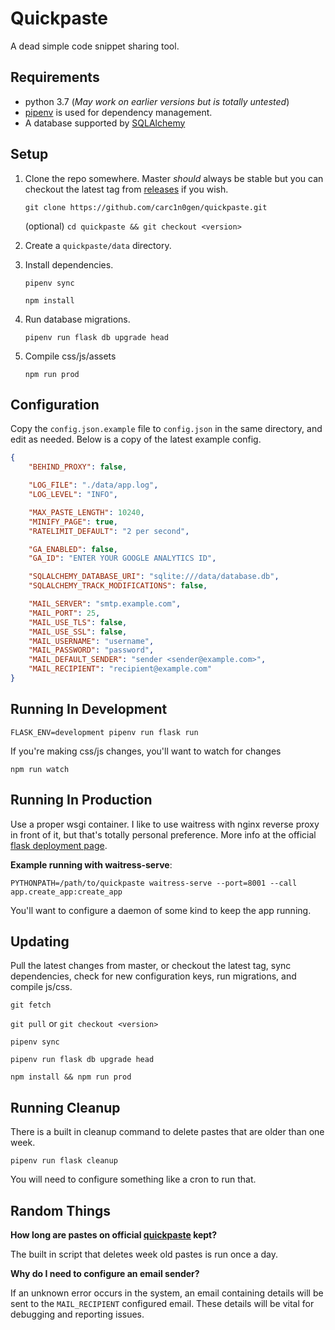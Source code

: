 Quickpaste
==========

A dead simple code snippet sharing tool.

Requirements
------------

* python 3.7 (_May work on earlier versions but is totally untested_)
* [pipenv](https://pipenv.readthedocs.io/en/latest/) is used for dependency management.
* A database supported by [SQLAlchemy](https://docs.sqlalchemy.org/en/latest/core/engines.html#supported-databases)


Setup
-----

1.
	Clone the repo somewhere.  Master *should* always be stable but you can
	checkout the latest tag from [releases](https://github.com/carc1n0gen/quickpaste/releases) if you wish.

	`git clone https://github.com/carc1n0gen/quickpaste.git`

    (optional) `cd quickpaste && git checkout <version>`

2.
    Create a `quickpaste/data` directory.

3.
	Install dependencies.

	`pipenv sync`

    `npm install`

4.
	Run database migrations.

	`pipenv run flask db upgrade head`

5.
    Compile css/js/assets

    `npm run prod`

Configuration
-------------

Copy the `config.json.example` file to `config.json` in the same directory, and
edit as needed.  Below is a copy of the latest example config.

```json
{
    "BEHIND_PROXY": false,

    "LOG_FILE": "./data/app.log",
    "LOG_LEVEL": "INFO",

    "MAX_PASTE_LENGTH": 10240,
    "MINIFY_PAGE": true,
    "RATELIMIT_DEFAULT": "2 per second",

    "GA_ENABLED": false,
    "GA_ID": "ENTER YOUR GOOGLE ANALYTICS ID",

    "SQLALCHEMY_DATABASE_URI": "sqlite:///data/database.db",
    "SQLALCHEMY_TRACK_MODIFICATIONS": false,

    "MAIL_SERVER": "smtp.example.com",
    "MAIL_PORT": 25,
    "MAIL_USE_TLS": false,
    "MAIL_USE_SSL": false,
    "MAIL_USERNAME": "username",
    "MAIL_PASSWORD": "password",
    "MAIL_DEFAULT_SENDER": "sender <sender@example.com>",
    "MAIL_RECIPIENT": "recipient@example.com"
}
``` 

Running In Development
----------------------

`FLASK_ENV=development pipenv run flask run`

If you're making css/js changes, you'll want to watch for changes

`npm run watch`

Running In Production
---------------------

Use a proper wsgi container.  I like to use waitress with nginx reverse proxy
in front of it, but that's totally personal preference.  More info at the
official [flask deployment page](http://flask.pocoo.org/docs/1.0/deploying/).

**Example running with waitress-serve**:

`PYTHONPATH=/path/to/quickpaste waitress-serve --port=8001 --call app.create_app:create_app`

You'll want to configure a daemon of some kind to keep the app running.

Updating
--------

Pull the latest changes from master, or checkout the latest tag, sync
dependencies, check for new configuration keys, run migrations, and compile
js/css.

`git fetch`

`git pull` or `git checkout <version>`

`pipenv sync`

`pipenv run flask db upgrade head`

`npm install && npm run prod`

Running Cleanup
---------------

There is a built in cleanup command to delete pastes that are older than one
week.

`pipenv run flask cleanup`

You will need to configure something like a cron to run that.

Random Things
-------------

**How long are pastes on official [quickpaste](https://quickpaste.net/) kept?**

The built in script that deletes week old pastes is run once a day.

**Why do I need to configure an email sender?**

If an unknown error occurs in the system, an email containing details will be
sent to the `MAIL_RECIPIENT` configured email.  These details will be vital
for debugging and reporting issues.

